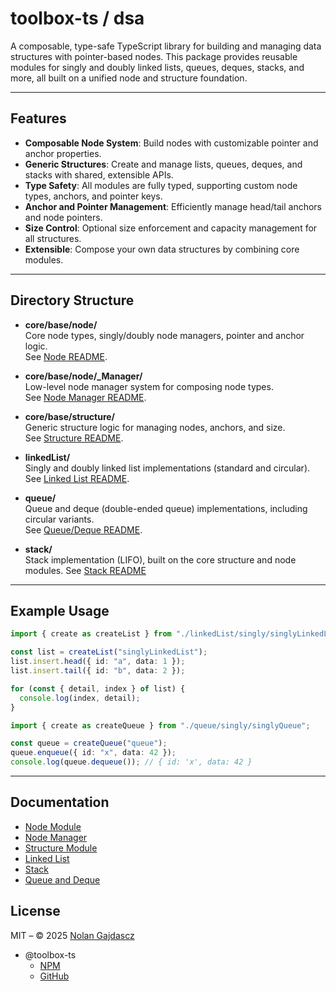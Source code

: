 # toolbox-ts / dsa

A composable, type-safe TypeScript library for building and managing data
structures with pointer-based nodes. This package provides reusable modules for
singly and doubly linked lists, queues, deques, stacks, and more, all built on a
unified node and structure foundation.

---

## Features

- **Composable Node System**: Build nodes with customizable pointer and anchor
  properties.
- **Generic Structures**: Create and manage lists, queues, deques, and stacks
  with shared, extensible APIs.
- **Type Safety**: All modules are fully typed, supporting custom node types,
  anchors, and pointer keys.
- **Anchor and Pointer Management**: Efficiently manage head/tail anchors and
  node pointers.
- **Size Control**: Optional size enforcement and capacity management for all
  structures.
- **Extensible**: Compose your own data structures by combining core modules.

---

## Directory Structure

- **core/base/node/**  
  Core node types, singly/doubly node managers, pointer and anchor logic.  
  See [Node README](./src/structures/core/base/node/README.md).

- **core/base/node/\_Manager/**  
  Low-level node manager system for composing node types.  
  See [Node Manager README](./src/structures/core/base/node/_Manager/README.md).

- **core/base/structure/**  
  Generic structure logic for managing nodes, anchors, and size.  
  See [Structure README](./src/structures/core/base/structure/README.md).

- **linkedList/**  
  Singly and doubly linked list implementations (standard and circular).  
  See [Linked List README](./src/structures/linkedList/README.md).

- **queue/**  
  Queue and deque (double-ended queue) implementations, including circular
  variants.  
  See [Queue/Deque README](./src/structures/queue/README.md).

- **stack/**  
  Stack implementation (LIFO), built on the core structure and node modules. See
  [Stack README](./src//structures//stack//README.md)

---

## Example Usage

```ts
import { create as createList } from "./linkedList/singly/singlyLinkedList";

const list = createList("singlyLinkedList");
list.insert.head({ id: "a", data: 1 });
list.insert.tail({ id: "b", data: 2 });

for (const { detail, index } of list) {
  console.log(index, detail);
}

import { create as createQueue } from "./queue/singly/singlyQueue";

const queue = createQueue("queue");
queue.enqueue({ id: "x", data: 42 });
console.log(queue.dequeue()); // { id: 'x', data: 42 }
```

---

## Documentation

- [Node Module](./src/structures/core/base/node/README.md)
- [Node Manager](./src/structures/core/base/node/_Manager/README.md)
- [Structure Module](./src/structures/core/base/structure/README.md)
- [Linked List](./src/structures/linkedList/README.md)
- [Stack](./src//structures//stack//README.md)
- [Queue and Deque](./src/structures/queue/README.md)

## License

MIT – © 2025 [Nolan Gajdascz](https://github.com/gajdascz)

- @toolbox-ts
  - [NPM](https://www.npmjs.com/org/toolbox-ts)
  - [GitHub](https://github.com/toolbox-ts/toolbox-ts)
